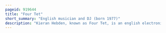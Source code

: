 ```yaml
---
pageid: 919644
title: "Four Tet"
short_summary: "English musician and DJ (born 1977)"
description: "Kieran Hebden, known as Four Tet, is an english electronic Musician. He came to Prominence as a Member of the post-rock Band Fridge before establishing himself as a solo Artist with Charting and critically acclaimed Albums such as Rounds, Everything Ecstatic and there is Love in you. Tet Hebden's Work includes several improvisational Works with Jazz Drummer steve Reid as well as Collaborations with burial and thom Yorke."
---
```

